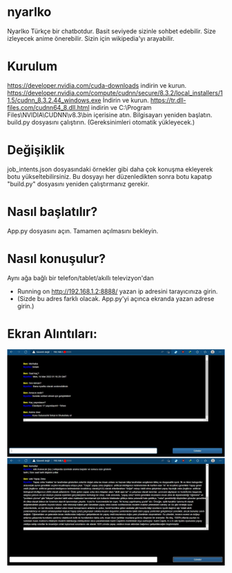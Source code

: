 # nyarlko
Nyarlko Türkçe bir chatbotdur. Basit seviyede sizinle sohbet edebilir. Size izleyecek anime önerebilir. Sizin için wikipedia'yı arayabilir.
# Kurulum
  https://developer.nvidia.com/cuda-downloads indirin ve kurun.
  https://developer.nvidia.com/compute/cudnn/secure/8.3.2/local_installers/11.5/cudnn_8.3.2.44_windows.exe İndirin ve kurun.
  https://tr.dll-files.com/cudnn64_8.dll.html indirin ve C:\Program Files\NVIDIA\CUDNN\v8.3\bin içerisine atın.
  Bilgisayarı yeniden başlatın.
  build.py dosyasını çalıştırın. (Gereksinimleri otomatik yükleyecek.)
# Değişiklik
  job_intents.json dosyasındaki örnekler gibi daha çok konuşma ekleyerek botu yükseltebilirsiniz.
  Bu dosyayı her düzenledikten sonra botu kapatıp "build.py" dosyasını yeniden çalıştırmanız gerekir.
# Nasıl başlatılır?
  App.py dosyasını açın. Tamamen açılmasını bekleyin.
# Nasıl konuşulur?
  Aynı ağa bağlı bir telefon/tablet/akıllı televizyon'dan 
  * Running on http://192.168.1.2:8888/ yazan ip adresini tarayıcınıza girin.
  * (Sizde bu adres farklı olacak. App.py'yi açınca ekranda yazan adrese girin.) 
# Ekran Alıntıları:
<p align="center">
  <a href="https://github.com/ny4rlk0/nyarlko">
    <img src="1.JPG">
  </a>
    <a href="https://github.com/ny4rlk0/nyarlko">
    <img src="2.JPG">
  </a>
